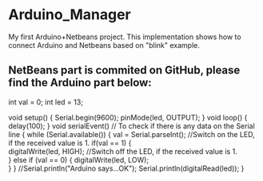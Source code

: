 Arduino_Manager
===============

My first Arduino+Netbeans project. This implementation shows how to connect Arduino and Netbeans based on "blink" example.  

NetBeans part is commited on GitHub, please find the Arduino part below:
--
int val = 0;
int led = 13;

void setup()
{
 Serial.begin(9600);
 pinMode(led, OUTPUT);
}
void loop()
{
 delay(100);
}
void serialEvent() // To check if there is any data on the Serial line
{
  while (Serial.available())  {
    val = Serial.parseInt();
    //Switch on the LED, if the received value is 1.
    if(val == 1) {   
      digitalWrite(led, HIGH);
      //Switch off the LED, if the received value is 1.  
    }  else if (val == 0) { 
        digitalWrite(led, LOW);        
      }
  }
//Serial.println("Arduino says...OK");
Serial.println(digitalRead(led));
}
